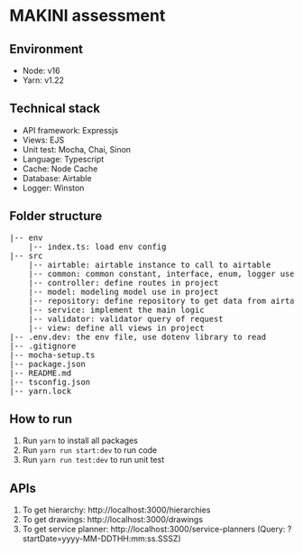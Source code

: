 # MAKINI assessment

## Environment

- Node: v16
- Yarn: v1.22

## Technical stack

- API framework: Expressjs
- Views: EJS
- Unit test: Mocha, Chai, Sinon
- Language: Typescript
- Cache: Node Cache
- Database: Airtable
- Logger: Winston

## Folder structure
<pre>
|-- env
    |-- index.ts: load env config
|-- src
    |-- airtable: airtable instance to call to airtable
    |-- common: common constant, interface, enum, logger use in project
    |-- controller: define routes in project
    |-- model: modeling model use in project
    |-- repository: define repository to get data from airtable
    |-- service: implement the main logic 
    |-- validator: validator query of request
    |-- view: define all views in project
|-- .env.dev: the env file, use dotenv library to read
|-- .gitignore
|-- mocha-setup.ts
|-- package.json
|-- README.md
|-- tsconfig.json
|-- yarn.lock
</pre>

## How to run

  1. Run `yarn` to install all packages
  2. Run `yarn run start:dev` to run code
  3. Run `yarn run test:dev` to run unit test

## APIs

  1. To get hierarchy: http://localhost:3000/hierarchies
  2. To get drawings: http://localhost:3000/drawings
  3. To get service planner: http://localhost:3000/service-planners (Query: ?startDate=yyyy-MM-DDTHH:mm:ss.SSSZ)

